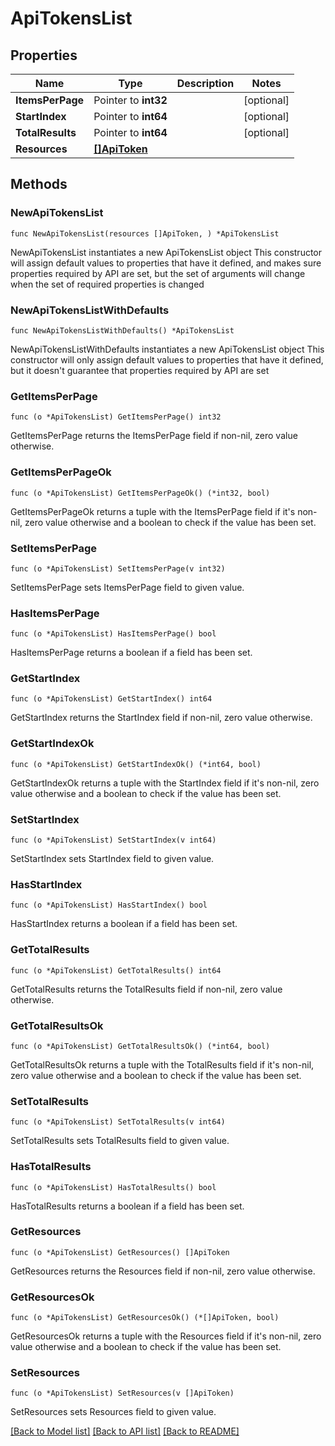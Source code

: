 # ApiTokensList

## Properties

Name | Type | Description | Notes
------------ | ------------- | ------------- | -------------
**ItemsPerPage** | Pointer to **int32** |  | [optional] 
**StartIndex** | Pointer to **int64** |  | [optional] 
**TotalResults** | Pointer to **int64** |  | [optional] 
**Resources** | [**[]ApiToken**](ApiToken.md) |  | 

## Methods

### NewApiTokensList

`func NewApiTokensList(resources []ApiToken, ) *ApiTokensList`

NewApiTokensList instantiates a new ApiTokensList object
This constructor will assign default values to properties that have it defined,
and makes sure properties required by API are set, but the set of arguments
will change when the set of required properties is changed

### NewApiTokensListWithDefaults

`func NewApiTokensListWithDefaults() *ApiTokensList`

NewApiTokensListWithDefaults instantiates a new ApiTokensList object
This constructor will only assign default values to properties that have it defined,
but it doesn't guarantee that properties required by API are set

### GetItemsPerPage

`func (o *ApiTokensList) GetItemsPerPage() int32`

GetItemsPerPage returns the ItemsPerPage field if non-nil, zero value otherwise.

### GetItemsPerPageOk

`func (o *ApiTokensList) GetItemsPerPageOk() (*int32, bool)`

GetItemsPerPageOk returns a tuple with the ItemsPerPage field if it's non-nil, zero value otherwise
and a boolean to check if the value has been set.

### SetItemsPerPage

`func (o *ApiTokensList) SetItemsPerPage(v int32)`

SetItemsPerPage sets ItemsPerPage field to given value.

### HasItemsPerPage

`func (o *ApiTokensList) HasItemsPerPage() bool`

HasItemsPerPage returns a boolean if a field has been set.

### GetStartIndex

`func (o *ApiTokensList) GetStartIndex() int64`

GetStartIndex returns the StartIndex field if non-nil, zero value otherwise.

### GetStartIndexOk

`func (o *ApiTokensList) GetStartIndexOk() (*int64, bool)`

GetStartIndexOk returns a tuple with the StartIndex field if it's non-nil, zero value otherwise
and a boolean to check if the value has been set.

### SetStartIndex

`func (o *ApiTokensList) SetStartIndex(v int64)`

SetStartIndex sets StartIndex field to given value.

### HasStartIndex

`func (o *ApiTokensList) HasStartIndex() bool`

HasStartIndex returns a boolean if a field has been set.

### GetTotalResults

`func (o *ApiTokensList) GetTotalResults() int64`

GetTotalResults returns the TotalResults field if non-nil, zero value otherwise.

### GetTotalResultsOk

`func (o *ApiTokensList) GetTotalResultsOk() (*int64, bool)`

GetTotalResultsOk returns a tuple with the TotalResults field if it's non-nil, zero value otherwise
and a boolean to check if the value has been set.

### SetTotalResults

`func (o *ApiTokensList) SetTotalResults(v int64)`

SetTotalResults sets TotalResults field to given value.

### HasTotalResults

`func (o *ApiTokensList) HasTotalResults() bool`

HasTotalResults returns a boolean if a field has been set.

### GetResources

`func (o *ApiTokensList) GetResources() []ApiToken`

GetResources returns the Resources field if non-nil, zero value otherwise.

### GetResourcesOk

`func (o *ApiTokensList) GetResourcesOk() (*[]ApiToken, bool)`

GetResourcesOk returns a tuple with the Resources field if it's non-nil, zero value otherwise
and a boolean to check if the value has been set.

### SetResources

`func (o *ApiTokensList) SetResources(v []ApiToken)`

SetResources sets Resources field to given value.



[[Back to Model list]](../README.md#documentation-for-models) [[Back to API list]](../README.md#documentation-for-api-endpoints) [[Back to README]](../README.md)



